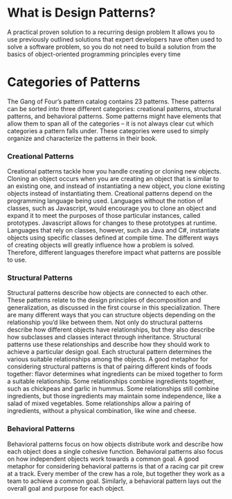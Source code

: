 # What is Design Patterns?
A practical proven solution to a recurring design problem
It allows you to use previously outlined
solutions that expert developers have often used to solve a
software problem, so you do not need to build a solution from
the basics of object-oriented programming principles every
time 

# Categories of Patterns
The Gang of Four’s pattern catalog contains 23 patterns. 
These patterns can be sorted into three different categories:
creational patterns, structural patterns, and behavioral
patterns. Some patterns might have elements that allow them
to span all of the categories – it is not always clear cut which
categories a pattern falls under. These categories were used to
simply organize and characterize the patterns in their book.

### Creational Patterns
Creational patterns tackle how you handle creating or
cloning new objects. Cloning an object occurs when you are
creating an object that is similar to an existing one, and instead
of instantiating a new object, you clone existing objects instead
of instantiating them.
Creational patterns depend on the programming language
being used. Languages without the notion of classes, such as
Javascript, would encourage you to clone an object and expand
it to meet the purposes of those particular instances, called
prototypes. Javascript allows for changes to these prototypes at
runtime. Languages that rely on classes, however, such as Java
and C#, instantiate objects using specific classes defined at
compile time.
The different ways of creating objects will greatly influence how
a problem is solved. Therefore, different languages therefore
impact what patterns are possible to use.


### Structural Patterns
Structural patterns describe how objects are connected to
each other. These patterns relate to the design principles of
decomposition and generalization, as discussed in the first
course in this specialization.
There are many different ways that you can structure objects
depending on the relationship you’d like between them. Not
only do structural patterns describe how different objects have
relationships, but they also describe how subclasses and
classes interact through inheritance. Structural patterns use
these relationships and describe how they should work to
achieve a particular design goal. Each structural pattern
determines the various suitable relationships among the
objects.
A good metaphor for considering structural patterns is that of
pairing different kinds of foods together: flavor determines
what ingredients can be mixed together to form a suitable
relationship. Some relationships combine ingredients together,
such as chickpeas and garlic in hummus. Some relationships
still combine ingredients, but those ingredients may maintain
some independence, like a salad of mixed vegetables. Some
relationships allow a pairing of ingredients, without a physical
combination, like wine and cheese.

### Behavioral Patterns
Behavioral patterns focus on how objects distribute work
and describe how each object does a single cohesive function.
Behavioral patterns also focus on how independent objects
work towards a common goal.
A good metaphor for considering behavioral patterns is that of
a racing car pit crew at a track. Every member of the crew has a
role, but together they work as a team to achieve a common
goal. Similarly, a behavioral pattern lays out the overall goal
and purpose for each object.

